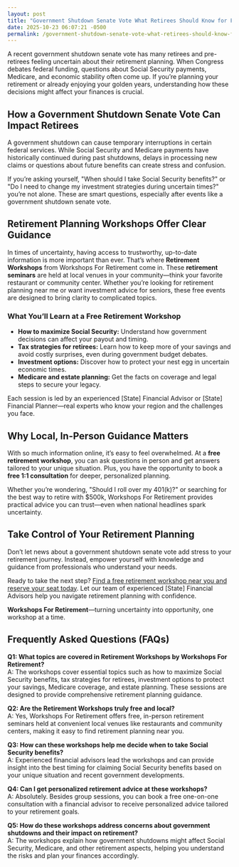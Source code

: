 ```yaml
---
layout: post
title: "Government Shutdown Senate Vote What Retirees Should Know for Financial Security"
date: 2025-10-23 06:07:21 -0500
permalink: /government-shutdown-senate-vote-what-retirees-should-know-for-financial-security/
---
```

A recent government shutdown senate vote has many retirees and pre-retirees feeling uncertain about their retirement planning. When Congress debates federal funding, questions about Social Security payments, Medicare, and economic stability often come up. If you’re planning your retirement or already enjoying your golden years, understanding how these decisions might affect your finances is crucial.

## How a Government Shutdown Senate Vote Can Impact Retirees

A government shutdown can cause temporary interruptions in certain federal services. While Social Security and Medicare payments have historically continued during past shutdowns, delays in processing new claims or questions about future benefits can create stress and confusion.

If you’re asking yourself, "When should I take Social Security benefits?" or "Do I need to change my investment strategies during uncertain times?" you’re not alone. These are smart questions, especially after events like a government shutdown senate vote.

## Retirement Planning Workshops Offer Clear Guidance

In times of uncertainty, having access to trustworthy, up-to-date information is more important than ever. That’s where **Retirement Workshops** from Workshops For Retirement come in. These **retirement seminars** are held at local venues in your community—think your favorite restaurant or community center. Whether you’re looking for retirement planning near me or want investment advice for seniors, these free events are designed to bring clarity to complicated topics.

### What You’ll Learn at a Free Retirement Workshop

- **How to maximize Social Security:** Understand how government decisions can affect your payout and timing.
- **Tax strategies for retirees:** Learn how to keep more of your savings and avoid costly surprises, even during government budget debates.
- **Investment options:** Discover how to protect your nest egg in uncertain economic times.
- **Medicare and estate planning:** Get the facts on coverage and legal steps to secure your legacy.

Each session is led by an experienced [State] Financial Advisor or [State] Financial Planner—real experts who know your region and the challenges you face.

## Why Local, In-Person Guidance Matters

With so much information online, it’s easy to feel overwhelmed. At a **free retirement workshop**, you can ask questions in person and get answers tailored to your unique situation. Plus, you have the opportunity to book a **free 1:1 consultation** for deeper, personalized planning.

Whether you’re wondering, "Should I roll over my 401(k)?" or searching for the best way to retire with $500k, Workshops For Retirement provides practical advice you can trust—even when national headlines spark uncertainty.

## Take Control of Your Retirement Planning

Don’t let news about a government shutdown senate vote add stress to your retirement journey. Instead, empower yourself with knowledge and guidance from professionals who understand your needs.

Ready to take the next step? [Find a free retirement workshop near you and reserve your seat today](https://workshopsforretirement.com/). Let our team of experienced [State] Financial Advisors help you navigate retirement planning with confidence.

**Workshops For Retirement**—turning uncertainty into opportunity, one workshop at a time.

## Frequently Asked Questions (FAQs)

**Q1: What topics are covered in Retirement Workshops by Workshops For Retirement?**  
A: The workshops cover essential topics such as how to maximize Social Security benefits, tax strategies for retirees, investment options to protect your savings, Medicare coverage, and estate planning. These sessions are designed to provide comprehensive retirement planning guidance.

**Q2: Are the Retirement Workshops truly free and local?**  
A: Yes, Workshops For Retirement offers free, in-person retirement seminars held at convenient local venues like restaurants and community centers, making it easy to find retirement planning near you.

**Q3: How can these workshops help me decide when to take Social Security benefits?**  
A: Experienced financial advisors lead the workshops and can provide insight into the best timing for claiming Social Security benefits based on your unique situation and recent government developments.

**Q4: Can I get personalized retirement advice at these workshops?**  
A: Absolutely. Besides group sessions, you can book a free one-on-one consultation with a financial advisor to receive personalized advice tailored to your retirement goals.

**Q5: How do these workshops address concerns about government shutdowns and their impact on retirement?**  
A: The workshops explain how government shutdowns might affect Social Security, Medicare, and other retirement aspects, helping you understand the risks and plan your finances accordingly.

<script type="application/ld+json">
{
  "@context": "https://schema.org",
  "@type": "BlogPosting",
  "headline": "Government Shutdown Senate Vote What Retirees Should Know for Financial Security",
  "description": "A recent government shutdown senate vote has many retirees and pre-retirees feeling uncertain about their retirement planning. Learn how Workshops For Retirement's free seminars provide guidance on Social Security, Medicare, tax strategies, and investment options.",
  "author": {
    "@type": "Person",
    "name": "Workshops For Retirement"
  },
  "publisher": {
    "@type": "Person",
    "name": "Workshops For Retirement"
  },
  "datePublished": "2024-06-01",
  "mainEntityOfPage": {
    "@type": "WebPage",
    "@id": "https://workshopsforretirement.com/government-shutdown-senate-vote-retirees"
  },
  "keywords": "Retirement planning, Retirement seminars, Retirement Workshops, Retirement planning near me, Free retirement workshop, How to maximize Social Security, Tax strategies for retirees, Financial advisor for retirement, Investment advice for seniors, Should I roll over my 401(k)?, Best way to retire with $500k, When to take Social Security benefits, Estate planning seminar, Medicare, Social Security, Estate Planning",
  "articleBody": "A recent government shutdown senate vote has many retirees and pre-retirees feeling uncertain about their retirement planning. When Congress debates federal funding, questions about Social Security payments, Medicare, and economic stability often come up. If you’re planning your retirement or already enjoying your golden years, understanding how these decisions might affect your finances is crucial.\n\nA government shutdown can cause temporary interruptions in certain federal services. While Social Security and Medicare payments have historically continued during past shutdowns, delays in processing new claims or questions about future benefits can create stress and confusion.\n\nIf you’re asking yourself, \"When should I take Social Security benefits?\" or \"Do I need to change my investment strategies during uncertain times?\" you’re not alone. These are smart questions, especially after events like a government shutdown senate vote.\n\nIn times of uncertainty, having access to trustworthy, up-to-date information is more important than ever. That’s where Retirement Workshops from Workshops For Retirement come in. These retirement seminars are held at local venues in your community—think your favorite restaurant or community center. Whether you’re looking for retirement planning near me or want investment advice for seniors, these free events are designed to bring clarity to complicated topics.\n\nWhat You’ll Learn at a Free Retirement Workshop:\n- How to maximize Social Security: Understand how government decisions can affect your payout and timing.\n- Tax strategies for retirees: Learn how to keep more of your savings and avoid costly surprises, even during government budget debates.\n- Investment options: Discover how to protect your nest egg in uncertain economic times.\n- Medicare and estate planning: Get the facts on coverage and legal steps to secure your legacy.\n\nEach session is led by an experienced [State] Financial Advisor or [State] Financial Planner—real experts who know your region and the challenges you face.\n\nWith so much information online, it’s easy to feel overwhelmed. At a free retirement workshop, you can ask questions in person and get answers tailored to your unique situation. Plus, you have the opportunity to book a free 1:1 consultation for deeper, personalized planning.\n\nWhether you’re wondering, \"Should I roll over my 401(k)?\" or searching for the best way to retire with $500k, Workshops For Retirement provides practical advice you can trust—even when national headlines spark uncertainty.\n\nDon’t let news about a government shutdown senate vote add stress to your retirement journey. Instead, empower yourself with knowledge and guidance from professionals who understand your needs.\n\nReady to take the next step? Find a free retirement workshop near you and reserve your seat today. Let our team of experienced [State] Financial Advisors help you navigate retirement planning with confidence."
}
</script>

<script type="application/ld+json">
{
  "@context": "https://schema.org",
  "@type": "FAQPage",
  "mainEntity": [
    {
      "@type": "Question",
      "name": "What topics are covered in Retirement Workshops by Workshops For Retirement?",
      "acceptedAnswer": {
        "@type": "Answer",
        "text": "The workshops cover essential topics such as how to maximize Social Security benefits, tax strategies for retirees, investment options to protect your savings, Medicare coverage, and estate planning. These sessions are designed to provide comprehensive retirement planning guidance."
      }
    },
    {
      "@type": "Question",
      "name": "Are the Retirement Workshops truly free and local?",
      "acceptedAnswer": {
        "@type": "Answer",
        "text": "Yes, Workshops For Retirement offers free, in-person retirement seminars held at convenient local venues like restaurants and community centers, making it easy to find retirement planning near you."
      }
    },
    {
      "@type": "Question",
      "name": "How can these workshops help me decide when to take Social Security benefits?",
      "acceptedAnswer": {
        "@type": "Answer",
        "text": "Experienced financial advisors lead the workshops and can provide insight into the best timing for claiming Social Security benefits based on your unique situation and recent government developments."
      }
    },
    {
      "@type": "Question",
      "name": "Can I get personalized retirement advice at these workshops?",
      "acceptedAnswer": {
        "@type": "Answer",
        "text": "Absolutely. Besides group sessions, you can book a free one-on-one consultation with a financial advisor to receive personalized advice tailored to your retirement goals."
      }
    },
    {
      "@type": "Question",
      "name": "How do these workshops address concerns about government shutdowns and their impact on retirement?",
      "acceptedAnswer": {
        "@type": "Answer",
        "text": "The workshops explain how government shutdowns might affect Social Security, Medicare, and other retirement aspects, helping you understand the risks and plan your finances accordingly."
      }
    }
  ]
}
</script>
